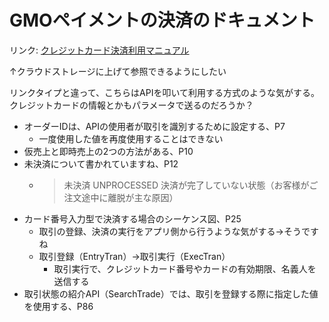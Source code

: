 # GMOペイメントの決済のドキュメント

リンク: [クレジットカード決済利用マニュアル](file:///Users/gib0017/Downloads/%E3%82%AF%E3%83%AC%E3%82%B7%E3%82%99%E3%83%83%E3%83%88%E3%82%AB%E3%83%BC%E3%83%88%E3%82%99%E6%B1%BA%E6%B8%88_1_21.pdf)

↑クラウドストレージに上げて参照できるようにしたい

リンクタイプと違って、こちらはAPIを叩いて利用する方式のような気がする。クレジットカードの情報とかもパラメータで送るのだろうか？

- オーダーIDは、APIの使用者が取引を識別するために設定する、P7
	- 一度使用した値を再度使用することはできない
- 仮売上と即時売上の2つの方法がある、P10
- 未決済について書かれていますね、P12
	- > 未決済 UNPROCESSED 決済が完了していない状態（お客様がご注文途中に離脱が主な原因）
- カード番号入力型で決済する場合のシーケンス図、P25
	- 取引の登録、決済の実行をアプリ側から行うような気がする→そうですね
	- 取引登録（EntryTran）→取引実行（ExecTran）
		- 取引実行で、クレジットカード番号やカードの有効期限、名義人を送信する
- 取引状態の紹介API（SearchTrade）では、取引を登録する際に指定した値を使用する、P86

